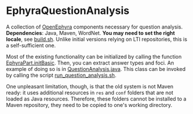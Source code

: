 EphyraQuestionAnalysis
======================

A collection of [OpenEphyra](http://sourceforge.net/projects/openephyra/) components necessary for question analysis. **Dependencies**: Java, Maven, WordNet. **You may need to set the right locale**, see [build.sh](build.sh). Unlike initial versions relying on LTI repositories, this is a self-sufficient one.

Most of the existing functionality can be initialized by calling the function [EphyraPart.initBasic](src/main/java/info/ephyra/EphyraPart.java#L23). Then, you can extract answer types and foci. An example of doing so is in [QuestionAnalysis.java](src/main/java/info/ephyra/questionanalysis/QuestionAnalysis.java#L260). This class can be invoked by calling the script [run_question_analysis.sh](run_question_analysis.sh).

One unpleasant limitation, though, is that the old system is not Maven ready: it uses additional resources in ``res`` and ``conf`` folders that are not loaded as Java resources. Therefore, these folders cannot be installed to a Maven repository, they need to be copied to one's working directory.

